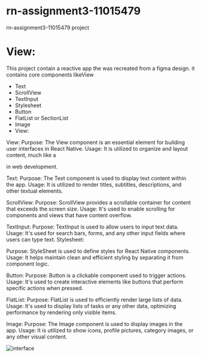 # rn-assignment3-11015479
rn-assignment3-11015479 project


View:
=======
This project contain a reactive app the was recreated from a figma design.
it contains core components likeView
- Text
- ScrollView
- TextInput
- Stylesheet
- Button
- FlatList or SectionList
- Image
- View:

View:
Purpose: The View component is an essential element for building user interfaces in React Native.
Usage: It is utilized to organize and layout content, much like a <div> in web development.

Text:
Purpose: The Text component is used to display text content within the app.
Usage: It is utilized to render titles, subtitles, descriptions, and other textual elements.

ScrollView:
Purpose: ScrollView provides a scrollable container for content that exceeds the screen size.
Usage: It's used to enable scrolling for components and views that have content overflow.

TextInput:
Purpose: TextInput is used to allow users to input text data.
Usage: It's used for search bars, forms, and any other input fields where users can type text.
Stylesheet:

Purpose: StyleSheet is used to define styles for React Native components.
Usage: It helps maintain clean and efficient styling by separating it from component logic.

Button:
Purpose: Button is a clickable component used to trigger actions.
Usage: It's used to create interactive elements like buttons that perform specific actions when pressed.

FlatList:
Purpose: FlatList is used to efficiently render large lists of data.
Usage: It's used to display lists of tasks or any other data, optimizing performance by rendering only visible items.

Image:
Purpose: The Image component is used to display images in the app.
Usage: It is utilized to show icons, profile pictures, category images, or any other visual content.


![interface](https://github.com/Fred419/rn-assignment3-11015479/assets/170224850/78992348-ab29-4103-a268-c449b7364a55)
